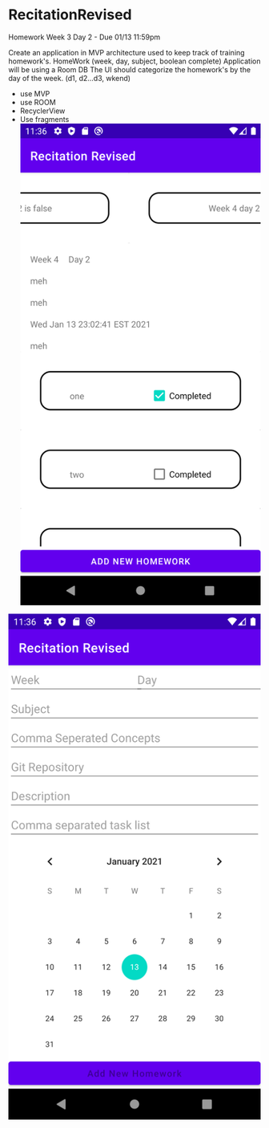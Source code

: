 # RecitationRevised

Homework Week 3 Day 2 - Due 01/13 11:59pm

Create an application in MVP architecture used to keep track of training
homework's. HomeWork (week, day, subject, boolean complete) Application will be
using a Room DB The UI should categorize the homework's by the day of the week.
(d1, d2...d3, wkend)

- use MVP
- use ROOM
- RecyclerView
- Use fragments
![Basic App](https://github.com/raymondpoling/RecitationRevised/blob/master/screenshot-1.png)

![Adding Homework](https://github.com/raymondpoling/RecitationRevised/blob/master/screenshot-2.png)
